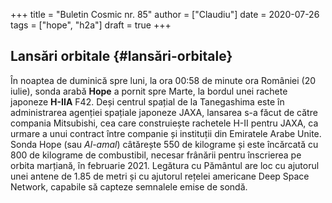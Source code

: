 +++
title = "Buletin Cosmic nr. 85"
author = ["Claudiu"]
date = 2020-07-26
tags = ["hope", "h2a"]
draft = true
+++

## Lansări orbitale {#lansări-orbitale}

În noaptea de duminică spre luni, la ora 00:58 de minute ora României (20 iulie), sonda arabă **Hope** a pornit spre Marte, la bordul unei rachete japoneze **H-IIA** F42. Deși centrul spațial de la Tanegashima este în administrarea agenției spațiale japoneze JAXA, lansarea s-a făcut de către compania Mitsubishi, cea care construiește rachetele H-II pentru JAXA, ca urmare a unui contract între companie și instituții din Emiratele Arabe Unite. Sonda Hope (sau _Al-amal_) câtărește 550 de kilograme și este încărcată cu 800 de kilograme de combustibil, necesar frânării pentru înscrierea pe orbita marțiană, în februarie 2021. Legătura cu Pământul are loc cu ajutorul unei antene de 1.85 de metri și cu ajutorul rețelei americane Deep Space Network, capabile să capteze semnalele emise de sondă.